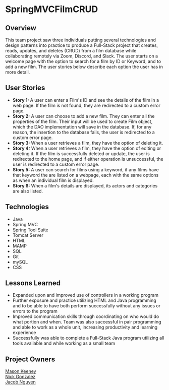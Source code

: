# SpringMVCFilmCRUD


## Overview
This team project saw three individuals putting several technologies and design patterns into practice to produce a Full-Stack project that creates, reads, updates, and deletes (CRUD) from a film database while collaborating remotely via Zoom, Discord, and Slack. The user starts on a welcome page with the option to search for a film by ID or Keyword, and to add a new film. The user stories below describe each option the user has in more detail.

## User Stories

* **Story 1:** A user can enter a Film's ID and see the details of the film in a web page. If the film is not found, they are redirected to a custom error page.
* **Story 2:** A user can choose to add a new film. They can enter all the properties of the film. Their input will be used to create Film object, which the DAO implementation will save in the database. If, for any reason, the insertion to the database fails, the user is redirected to a custom error page.
* **Story 3:** When a user retrieves a film, they have the option of deleting it.
* **Story 4:** When a user retrieves a film, they have the option of editing or deleting it. If the film is successfully deleted or update, the user is redirected to the home page, and if either operation is unsuccessful, the user is redirected to a custom error page.
* **Story 5:** A user can search for films using a keyword, if any films have that keyword the are listed on a webpage, each with the same options as when an individual film is displayed.
* **Story 6:** When a film's details are displayed, its actors and categories are also listed.

## Technologies 

* Java
* Spring MVC
* Spring Tool Suite
* Tomcat Server
* HTML
* MAMP
* SQL
* Git
* mySQL
* CSS

## Lessons Learned

* Expanded upon and improved use of controllers in a working program
* Further exposure and practice utilizing HTML and Java programming and to be able to have both perform successfully without any issues or errors to the program
* Improved communication skills through coordinating on who would do what portion and when. Team was also successful in pair programming and able to work as a whole unit, increasing productivity and learning experience
*  Successfully was able to complete a Full-Stack Java program utilizing all tools available and while working as a small team

## Project Owners
[Mason Keeney](https://github.com/Mason-Keeney)
<br>
[Nick Gonzalez](https://github.com/gonzanick)
<br>
[Jacob Nguyen](https://github.com/jacobello)

